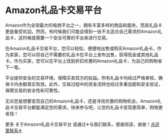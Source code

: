 # Amazon礼品卡交易平台

Amazon作为全球最大的电商平台之一，拥有丰富多样的商品和服务，而其礼品卡更是备受欢迎。然而，有时候我们可能会得到一张不太适合自己需求的Amazon礼品卡，这时候就需要一个安全可靠的平台来进行交易。

在Amazon礼品卡交易平台，您可以轻松、便捷地出售或购买Amazon礼品卡。作为卖家，您可以将自己不需要的礼品卡在平台上发布出售，获得现金或其他礼品卡。作为买家，您可以在平台上找到折扣优惠的Amazon礼品卡，为自己的购物省下一笔。

平台提供安全的交易环境，保障买卖双方的权益。所有礼品卡均经过严格审核，确保卡内余额真实有效。此外，交易过程中的资金流转也经过多重加密和安全验证，保障交易的安全性和可靠性。

无论您是想要变现自己的Amazon礼品卡，还是寻找优惠的购物机会，Amazon礼品卡交易平台都能满足您的需求。快来参与吧，让您的礼品卡变现更简单，购物更省钱！

更多 关于Amazon礼品卡交易平台 请通过✈与我们联系，感谢阅读，谢谢！[点这里联系✈](https://sms.k02.cc)